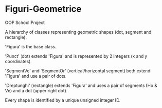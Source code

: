 # Figuri-Geometrice
OOP School Project


A hierarchy of classes representing geometric shapes (dot, segment and rectangle).



'Figura' is the base class. 

  'Punct' (dot) extends 'Figura' and is represented by 2 integers (x and y coordinates).

  'SegmentVe' and 'SegmentOr' (vertical/horizontal segment) both extend 'Figura' and use a pair of dots. 

  'Dreptunghi' (rectangle) extends 'Figura' and uses a pair of segments (Ho & Ve) and a dot (upper right dot).




Every shape is identified by a unique unsigned integer ID.
